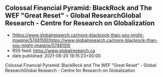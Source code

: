 ## Colossal Financial Pyramid: BlackRock and The WEF "Great Reset" - Global ResearchGlobal Research - Centre for Research on Globalization
 - [https://www.globalresearch.ca/more-blackrock-than-you-might-imagine/5748159](https://www.globalresearch.ca/more-blackrock-than-you-might-imagine/5748159)
 - RSS feed: https://www.globalresearch.ca
 - date published: 2021-06-20 19:15:23+00:00

Colossal Financial Pyramid: BlackRock and The WEF "Great Reset" - Global ResearchGlobal Research - Centre for Research on Globalization

